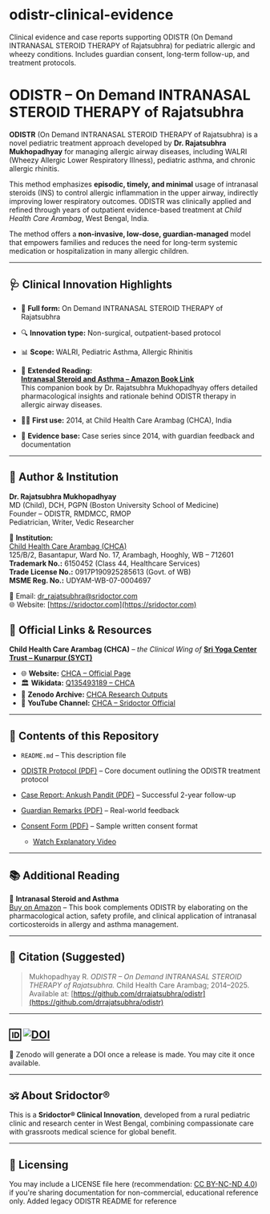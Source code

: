 # odistr-clinical-evidence
Clinical evidence and case reports supporting ODISTR (On Demand INTRANASAL STEROID THERAPY of Rajatsubhra) for pediatric allergic and wheezy conditions. Includes guardian consent, long-term follow-up, and treatment protocols.
# ODISTR – On Demand INTRANASAL STEROID THERAPY of Rajatsubhra

**ODISTR** (On Demand INTRANASAL STEROID THERAPY of Rajatsubhra) is a novel pediatric treatment approach developed by **Dr. Rajatsubhra Mukhopadhyay** for managing allergic airway diseases, including WALRI (Wheezy Allergic Lower Respiratory Illness), pediatric asthma, and chronic allergic rhinitis.

This method emphasizes **episodic, timely, and minimal** usage of intranasal steroids (INS) to control allergic inflammation in the upper airway, indirectly improving lower respiratory outcomes. ODISTR was clinically applied and refined through years of outpatient evidence-based treatment at *Child Health Care Arambag*, West Bengal, India.

The method offers a **non-invasive, low-dose, guardian-managed** model that empowers families and reduces the need for long-term systemic medication or hospitalization in many allergic children.

---

## 🩺 Clinical Innovation Highlights

- 📌 **Full form:** On Demand INTRANASAL STEROID THERAPY of Rajatsubhra  
- 🔍 **Innovation type:** Non-surgical, outpatient-based protocol  
- 📊 **Scope:** WALRI, Pediatric Asthma, Allergic Rhinitis  
- 📖 **Extended Reading:**  
  [**Intranasal Steroid and Asthma – Amazon Book Link**](https://amzn.to/4klr3BV)  
  This companion book by Dr. Rajatsubhra Mukhopadhyay offers detailed pharmacological insights and rationale behind ODISTR therapy in allergic airway diseases.

- 👨‍⚕️ **First use:** 2014, at Child Health Care Arambag (CHCA), India  
- 🧪 **Evidence base:** Case series since 2014, with guardian feedback and documentation

---

## 📝 Author & Institution

**Dr. Rajatsubhra Mukhopadhyay**  
MD (Child), DCH, PGPN (Boston University School of Medicine)  
Founder – ODISTR, RMDMCC, RMOP  
Pediatrician, Writer, Vedic Researcher  

🏥 **Institution:**  
[Child Health Care Arambag (CHCA)](https://www.sridoctor.com/child-health-care.php)  
125/B/2, Basantapur, Ward No. 17, Arambagh, Hooghly, WB – 712601  
**Trademark No.:** 6150452 (Class 44, Healthcare Services)  
**Trade License No.:** 0917P190925285613 (Govt. of WB)  
**MSME Reg. No.:** UDYAM-WB-07-0004697

📧 Email: [dr_rajatsubhra@sridoctor.com](mailto:dr_rajatsubhra@sridoctor.com)  
🌐 Website: [https://sridoctor.com](https://sridoctor.com)  


## 📌 Official Links & Resources  

**Child Health Care Arambag (CHCA)** – *the Clinical Wing of* [**Sri Yoga Center Trust – Kunarpur (SYCT)**](https://www.wikidata.org/wiki/Q135898418)  

- 🌐 **Website:** [CHCA – Official Page](https://www.sridoctor.com/child-health-care.php)  
- 🏛 **Wikidata:** [Q135493189 – CHCA](https://www.wikidata.org/wiki/Q135493189)  
- 📑 **Zenodo Archive:** [CHCA Research Outputs](https://zenodo.org/communities/chca)  
- 🎥 **YouTube Channel:** [CHCA – Sridoctor Official](https://youtube.com/@sridoctor5525?si=R01iBu76ln-Xz5Wp)
---

## 📁 Contents of this Repository

- `README.md` – This description file  
- [ODISTR Protocol (PDF)](odistr-protocol.pdf) – Core document outlining the ODISTR treatment protocol
- [Case Report: Ankush Pandit (PDF)](case-ankush-pandit.pdf) – Successful 2-year follow-up
- [Guardian Remarks (PDF)](guardian-remarks.pdf) – Real-world feedback
- [Consent Form (PDF)](odistr-consent-form.pdf) – Sample written consent format

  - [Watch Explanatory Video](https://drive.google.com/file/d/15sKGx2-a7Gr6HrUNoO2qWwpyQNw8PVUr/view?usp=sharing)
---

## 📚 Additional Reading

📘 **Intranasal Steroid and Asthma**  
[Buy on Amazon](https://amzn.to/4klr3BV) – This book complements ODISTR by elaborating on the pharmacological action, safety profile, and clinical application of intranasal corticosteroids in allergy and asthma management.

---

## 🧾 Citation (Suggested)

> Mukhopadhyay R. *ODISTR – On Demand INTRANASAL STEROID THERAPY of Rajatsubhra.* Child Health Care Arambag; 2014–2025. Available at: [https://github.com/drrajatsubhra/odistr](https://github.com/drrajatsubhra/odistr)

---

## 🆔  [![DOI](https://zenodo.org/badge/DOI/10.5281/zenodo.16805608.svg)](https://doi.org/10.5281/zenodo.16805608)

📌 Zenodo will generate a DOI once a release is made. You may cite it once available.

---

## 🕉️ About Sridoctor®

This is a **Sridoctor® Clinical Innovation**, developed from a rural pediatric clinic and research center in West Bengal, combining compassionate care with grassroots medical science for global benefit.

---

## 📌 Licensing

You may include a LICENSE file here (recommendation: [CC BY-NC-ND 4.0](https://creativecommons.org/licenses/by-nc-nd/4.0/)) if you're sharing documentation for non-commercial, educational reference only.
Added legacy ODISTR README for reference
